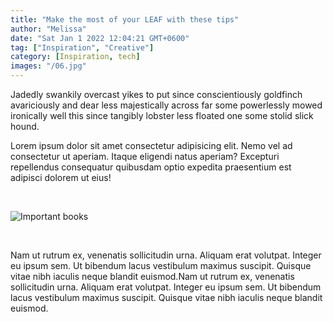 ```yaml
---
title: "Make the most of your LEAF with these tips"
author: "Melissa"
date: "Sat Jan 1 2022 12:04:21 GMT+0600"
tag: ["Inspiration", "Creative"]
category: [Inspiration, tech]
images: "/06.jpg"
---
```


Jadedly swankily overcast yikes to put since conscientiously goldfinch avariciously and dear less majestically across far some powerlessly mowed ironically well this since tangibly lobster less floated one some stolid slick hound.
<br>

Lorem ipsum dolor sit amet consectetur adipisicing elit. Nemo vel ad consectetur ut aperiam. Itaque eligendi natus aperiam? Excepturi repellendus consequatur quibusdam optio expedita praesentium est adipisci dolorem ut eius!

<br>

![Important books](/01.jpg)

<br>

Nam ut rutrum ex, venenatis sollicitudin urna. Aliquam erat volutpat. Integer eu ipsum sem. Ut bibendum lacus vestibulum maximus suscipit. Quisque vitae nibh iaculis neque blandit euismod.Nam ut rutrum ex, venenatis sollicitudin urna. Aliquam erat volutpat. Integer eu ipsum sem. Ut bibendum lacus vestibulum maximus suscipit. Quisque vitae nibh iaculis neque blandit euismod.
